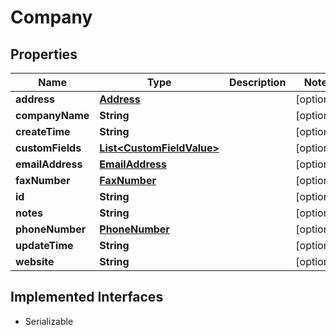 

# Company


## Properties

| Name | Type | Description | Notes |
|------------ | ------------- | ------------- | -------------|
|**address** | [**Address**](Address.md) |  |  [optional] |
|**companyName** | **String** |  |  [optional] |
|**createTime** | **String** |  |  [optional] |
|**customFields** | [**List&lt;CustomFieldValue&gt;**](CustomFieldValue.md) |  |  [optional] |
|**emailAddress** | [**EmailAddress**](EmailAddress.md) |  |  [optional] |
|**faxNumber** | [**FaxNumber**](FaxNumber.md) |  |  [optional] |
|**id** | **String** |  |  [optional] |
|**notes** | **String** |  |  [optional] |
|**phoneNumber** | [**PhoneNumber**](PhoneNumber.md) |  |  [optional] |
|**updateTime** | **String** |  |  [optional] |
|**website** | **String** |  |  [optional] |


## Implemented Interfaces

* Serializable

